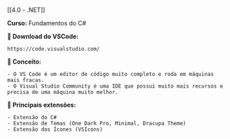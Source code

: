 [[4.0 - .NET]]

**Curso:** Fundamentos do C# 

**📖 Download do VSCode:**  

```
https://code.visualstudio.com/
```

**📖 Conceito:**

```
- O VS Code é um editor de código muito completo e roda em máquinas mais fracas.
- O Visual Studio Community é uma IDE que possui muito mais recursos e precisa de uma máquina muito melhor.

```

**📖 Principais extensões:**

```
- Extensão do C#
- Extensão de Temas (One Dark Pro, Minimal, Dracupa Theme)
- Extensão dos Ícones (VSIcons)
```
